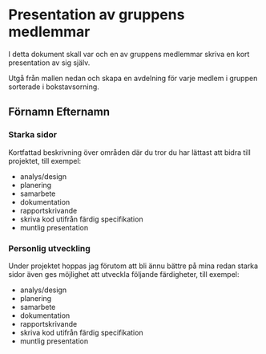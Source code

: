 # Presentation av gruppens medlemmar
I detta dokument skall var och en av gruppens medlemmar skriva en kort presentation av sig själv. 

Utgå från mallen nedan och skapa en avdelning för varje medlem i gruppen sorterade i bokstavsorning. 

## Förnamn Efternamn 

### Starka sidor

Kortfattad beskrivning över områden där du tror du har lättast att bidra till projektet, till exempel: 
- analys/design
- planering
- samarbete
- dokumentation
- rapportskrivande
- skriva kod utifrån färdig specifikation
- muntlig presentation

### Personlig utveckling

Under projektet hoppas jag förutom att bli ännu bättre på mina redan starka sidor även ges möjlighet att utveckla följande färdigheter, till exempel: 
- analys/design
- planering
- samarbete
- dokumentation
- rapportskrivande
- skriva kod utifrån färdig specifikation 
- muntlig presentation


